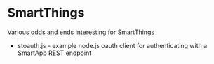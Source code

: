 # SmartThings
Various odds and ends interesting for SmartThings

* stoauth.js - example node.js oauth client for authenticating with a SmartApp REST endpoint
